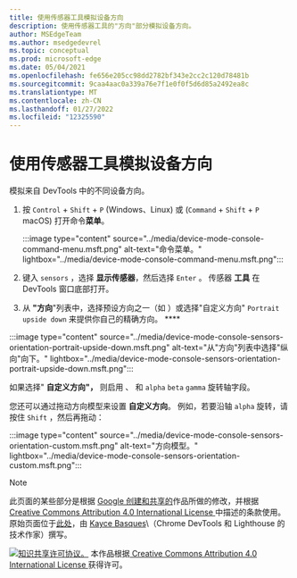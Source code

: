 ```yaml
---
title: 使用传感器工具模拟设备方向
description: 使用传感器工具的"方向"部分模拟设备方向。
author: MSEdgeTeam
ms.author: msedgedevrel
ms.topic: conceptual
ms.prod: microsoft-edge
ms.date: 05/04/2021
ms.openlocfilehash: fe656e205cc98dd2782bf343e2cc2c120d78481b
ms.sourcegitcommit: 9caa4aac0a339a76e7f1e0f0f5d6d85a2492ea8c
ms.translationtype: MT
ms.contentlocale: zh-CN
ms.lasthandoff: 01/27/2022
ms.locfileid: "12325590"
---
```

<!-- Copyright Kayce Basques

   Licensed under the Apache License, Version 2.0 (the "License");
   you may not use this file except in compliance with the License.
   You may obtain a copy of the License at

       https://www.apache.org/licenses/LICENSE-2.0

   Unless required by applicable law or agreed to in writing, software
   distributed under the License is distributed on an "AS IS" BASIS,
   WITHOUT WARRANTIES OR CONDITIONS OF ANY KIND, either express or implied.
   See the License for the specific language governing permissions and
   limitations under the License.  -->
# <a name="simulate-device-orientation-with-the-sensors-tool"></a>使用传感器工具模拟设备方向

模拟来自 DevTools 中的不同设备方向。

<!--todo: update device orientation section when available -->

1.  按 `Control` + `Shift` + `P` (Windows、Linux) 或 (`Command` + `Shift` + `P` macOS) 打开命令**菜单**。

    :::image type="content" source="../media/device-mode-console-command-menu.msft.png" alt-text="命令菜单。" lightbox="../media/device-mode-console-command-menu.msft.png":::

1.  键入 `sensors` ，选择 **显示传感器**，然后选择 `Enter` 。  传感器 **工具** 在 DevTools 窗口底部打开。

1.  从 **"方向**"列表中，选择预设方向之一（如 ）或选择"自定义方向" `Portrait upside down` 来提供你自己的精确方向。 ****

:::image type="content" source="../media/device-mode-console-sensors-orientation-portrait-upside-down.msft.png" alt-text="从&quot;方向&quot;列表中选择&quot;纵向&quot;向下。" lightbox="../media/device-mode-console-sensors-orientation-portrait-upside-down.msft.png":::

如果选择" **自定义方向"，** 则启用 、 和 `alpha` `beta` `gamma` 旋转轴字段。
<!--To understand how each axis works, see [Device Orientation & Motion - Rotation data](https://developers.google.com/web/fundamentals/native-hardware/device-orientation#rotation_data). -->
<!-- todo: link to a local copy of that article section when available; see "original page" below -->
您还可以通过拖动方向模型来设置 **自定义方向**。  例如，若要沿轴 `alpha` 旋转，请按住 `Shift` ，然后再拖动：

:::image type="content" source="../media/device-mode-console-sensors-orientation-custom.msft.png" alt-text="方向模型。" lightbox="../media/device-mode-console-sensors-orientation-custom.msft.png":::


<!-- ====================================================================== -->
> [!NOTE]
> 此页面的某些部分是根据 [Google 创建和共享的](https://developers.google.com/terms/site-policies)作品所做的修改，并根据[ Creative Commons Attribution 4.0 International License ](https://creativecommons.org/licenses/by/4.0)中描述的条款使用。
> 原始页面位于[此处](https://developers.google.com/web/tools/chrome-devtools/device-mode/orientation)，由 [Kayce Basques](https://developers.google.com/web/resources/contributors#kayce-basques)\（Chrome DevTools 和 Lighthouse 的技术作家）撰写。

[![知识共享许可协议。](https://i.creativecommons.org/l/by/4.0/88x31.png)](https://creativecommons.org/licenses/by/4.0)
本作品根据[ Creative Commons Attribution 4.0 International License ](https://creativecommons.org/licenses/by/4.0)获得许可。
